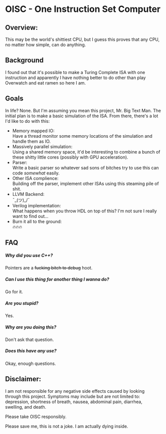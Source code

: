 # OISC - One Instruction Set Computer

## Overview:
This may be the world's shittiest CPU, but I guess this proves that any CPU, no matter how simple, can do anything.

## Background
I found out that it's possible to make a Turing Complete ISA with one instruction and apparently I have nothing better to do other than play Overwatch and eat ramen so here I am.

## Goals
In life? None. But I'm assuming you mean this project, Mr. Big Text Man.
The initial plan is to make a basic simulation of the ISA. From there, there's a lot I'd like to do with this:
* Memory mapped IO:  
    Have a thread monitor some memory locations of the simulation and handle them as IO.
* Massively parallel simulation:  
    Using a shared memory space, it'd be interesting to combine a bunch of these shitty little cores (possibly with GPU acceleration).
* Parser:  
    Write a basic parser so whatever sad sons of bitches try to use this can code _somewhat_ easily.
* Other ISA complience:  
    Building off the parser, implement other ISAs using this steaming pile of shit.
* LLVM Backend:  
    ¯\_(ツ)_/¯
* Verilog implementation:  
    What happens when you throw HDL on top of this? I'm not sure I really want to find out...
* Burn it all to the ground:  
    :fire::fire::fire:

## FAQ
##### Why did you use C++?
Pointers are a ~~fucking bitch to debug~~ hoot.
##### Can I use this thing for another thing I wanna do?
Go for it.
##### Are you stupid?
Yes.
##### Why are you doing this?
Don't ask that question.
##### Does this have any use?
Okay, enough questions.


## Disclaimer:
I am not responsible for any negative side effects caused by looking through this project.
Symptoms may include but are not limited to: depression, shortness of breath, nausea, abdominal pain, diarrhea, swelling, and death.  

Please take OISC responsibly.

Please save me, this is not a joke. I am actually dying inside.
